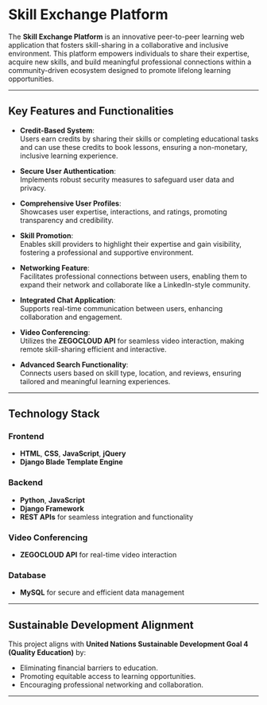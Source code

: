 # Skill Exchange Platform

The **Skill Exchange Platform** is an innovative peer-to-peer learning web application that fosters skill-sharing in a collaborative and inclusive environment. This platform empowers individuals to share their expertise, acquire new skills, and build meaningful professional connections within a community-driven ecosystem designed to promote lifelong learning opportunities.

---

## Key Features and Functionalities

- **Credit-Based System**:  
  Users earn credits by sharing their skills or completing educational tasks and can use these credits to book lessons, ensuring a non-monetary, inclusive learning experience.

- **Secure User Authentication**:  
  Implements robust security measures to safeguard user data and privacy.

- **Comprehensive User Profiles**:  
  Showcases user expertise, interactions, and ratings, promoting transparency and credibility.

- **Skill Promotion**:  
  Enables skill providers to highlight their expertise and gain visibility, fostering a professional and supportive environment.

- **Networking Feature**:  
  Facilitates professional connections between users, enabling them to expand their network and collaborate like a LinkedIn-style community.

- **Integrated Chat Application**:  
  Supports real-time communication between users, enhancing collaboration and engagement.

- **Video Conferencing**:  
  Utilizes the **ZEGOCLOUD API** for seamless video interaction, making remote skill-sharing efficient and interactive.

- **Advanced Search Functionality**:  
  Connects users based on skill type, location, and reviews, ensuring tailored and meaningful learning experiences.

---

## Technology Stack

### **Frontend**
- **HTML**, **CSS**, **JavaScript**, **jQuery**
- **Django Blade Template Engine**

### **Backend**
- **Python**, **JavaScript**
- **Django Framework**
- **REST APIs** for seamless integration and functionality

### **Video Conferencing**
- **ZEGOCLOUD API** for real-time video interaction

### **Database**
- **MySQL** for secure and efficient data management

---

## Sustainable Development Alignment

This project aligns with **United Nations Sustainable Development Goal 4 (Quality Education)** by:
- Eliminating financial barriers to education.
- Promoting equitable access to learning opportunities.
- Encouraging professional networking and collaboration.

---

